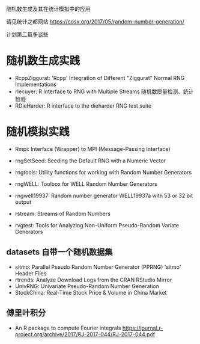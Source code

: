 随机数生成及其在统计模拟中的应用 

请见统计之都网站 <https://cosx.org/2017/05/random-number-generation/>



计划第二篇多谈些

# 随机数生成实践

- RcppZiggurat: 'Rcpp' Integration of Different "Ziggurat" Normal RNG Implementations
- rlecuyer: R Interface to RNG with Multiple Streams
随机数质量检测、统计检验
- RDieHarder: R interface to the dieharder RNG test suite

# 随机模拟实践

- Rmpi: Interface (Wrapper) to MPI (Message-Passing Interface)
- rngSetSeed: Seeding the Default RNG with a Numeric Vector
- rngtools: Utility functions for working with Random Number Generators
- rngWELL: Toolbox for WELL Random Number Generators

- rngwell19937: Random number generator WELL19937a with 53 or 32 bit output
- rstream: Streams of Random Numbers
- rvgtest: Tools for Analyzing Non-Uniform Pseudo-Random Variate Generators

## datasets 自带一个随机数据集

- sitmo: Parallel Pseudo Random Number Generator (PPRNG) 'sitmo' Header Files
- rtrends: Analyze Download Logs from the CRAN RStudio Mirror
- UnivRNG: Univariate Pseudo-Random Number Generation
- StockChina: Real-Time Stock Price & Volume in China Market

## 傅里叶积分

 - An R package to compute Fourier integrals <https://journal.r-project.org/archive/2017/RJ-2017-044/RJ-2017-044.pdf>
